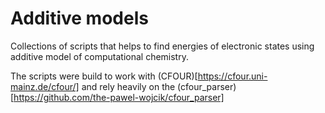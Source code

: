 # Additive models
Collections of scripts that helps to find energies of electronic states using
additive model of computational chemistry.

The scripts were build to work with (CFOUR)[https://cfour.uni-mainz.de/cfour/]
and rely heavily on the
(cfour_parser)[https://github.com/the-pawel-wojcik/cfour_parser]
